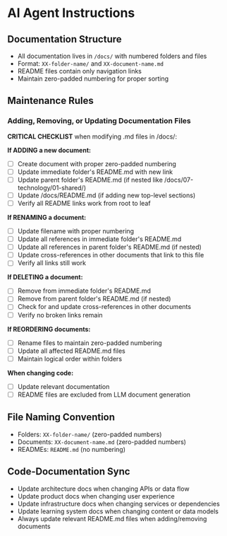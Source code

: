 # AI Agent Instructions

## Documentation Structure
- All documentation lives in `/docs/` with numbered folders and files
- Format: `XX-folder-name/` and `XX-document-name.md`
- README files contain only navigation links
- Maintain zero-padded numbering for proper sorting

## Maintenance Rules

### Adding, Removing, or Updating Documentation Files
**CRITICAL CHECKLIST** when modifying .md files in /docs/:

**If ADDING a new document:**
- [ ] Create document with proper zero-padded numbering
- [ ] Update immediate folder's README.md with new link
- [ ] Update parent folder's README.md (if nested like /docs/07-technology/01-shared/)
- [ ] Update /docs/README.md (if adding new top-level sections)
- [ ] Verify all README links work from root to leaf

**If RENAMING a document:**
- [ ] Update filename with proper numbering
- [ ] Update all references in immediate folder's README.md
- [ ] Update all references in parent folder's README.md (if nested)
- [ ] Update cross-references in other documents that link to this file
- [ ] Verify all links still work

**If DELETING a document:**
- [ ] Remove from immediate folder's README.md
- [ ] Remove from parent folder's README.md (if nested)
- [ ] Check for and update cross-references in other documents
- [ ] Verify no broken links remain

**If REORDERING documents:**
- [ ] Rename files to maintain zero-padded numbering
- [ ] Update all affected README.md files
- [ ] Maintain logical order within folders

**When changing code:**
- [ ] Update relevant documentation
- [ ] README files are excluded from LLM document generation

## File Naming Convention
- Folders: `XX-folder-name/` (zero-padded numbers)
- Documents: `XX-document-name.md` (zero-padded numbers)
- READMEs: `README.md` (no numbering)

## Code-Documentation Sync
- Update architecture docs when changing APIs or data flow
- Update product docs when changing user experience
- Update infrastructure docs when changing services or dependencies
- Update learning system docs when changing content or data models
- Always update relevant README.md files when adding/removing documents
